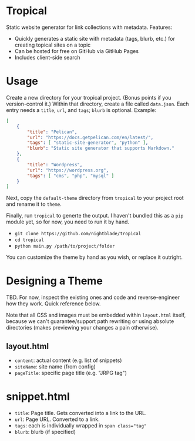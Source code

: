 # Tropical

Static website generator for link collections with metadata. Features:

- Quickly generates a static site with metadata (tags, blurb, etc.) for creating topical sites on a topic
- Can be hosted for free on GitHub via GitHub Pages
- Includes client-side search

# Usage

Create a new directory for your tropical project. (Bonus points if you version-control it.) Within that directory, create a file called `data.json`. Each entry needs a `title`, `url`, and `tags`; `blurb` is optional. Example:

```json
[
    {
        "title": "Pelican",
        "url": "https://docs.getpelican.com/en/latest/",
        "tags": [ "static-site-generator", "python" ],
        "blurb": "Static site generator that supports Markdown."
    },
    {
        "title": "Wordpress",
        "url": "https://wordpress.org",
        "tags": [ "cms", "php", "mysql" ]
    }
]
```

Next, copy the `default-theme` directory from `tropical` to your project root and rename it to `theme`.

Finally, run `tropical` to generte the output.  I haven't bundled this as a `pip` module yet, so for now, you need to run it by hand.

- `git clone https://github.com/nightblade/tropical`
- `cd tropical`
- `python main.py /path/to/project/folder`

You can customize the theme by hand as you wish, or replace it outright.

# Designing a Theme

TBD. For now, inspect the existing ones and code and reverse-engineer how they work. Quick reference below.

Note that all CSS and images must be embedded within `layout.html` itself, because we can't guarantee/support path rewriting or using absolute directories (makes previewing your changes a pain otherwise).

## layout.html

- `content`: actual content (e.g. list of snippets)
- `siteName`: site name (from config)
- `pageTitle`: specific page title (e.g. "JRPG tag")

# snippet.html

- `title`: Page title. Gets converted into a link to the URL.
- `url`: Page URL. Converted to a link.
- `tags`: each is individually wrapped in `span class="tag"`
- `blurb`: blurb (if specified)